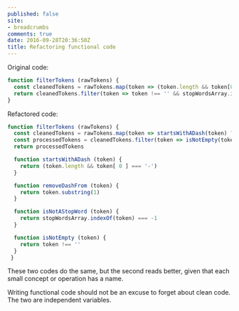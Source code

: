 ```yaml
---
published: false
site:
- breadcrumbs
comments: true
date: 2016-09-28T20:36:50Z
title: Refactoring functional code
---
```


Original code:

```javascript
function filterTokens (rawTokens) {
  const cleanedTokens = rawTokens.map(token => (token.length && token[0] === '-') ? token.substring(1) : token)
  return cleanedTokens.filter(token => token !== '' && stopWordsArray.indexOf(token) === -1)
}
```

Refactored code:

```javascript
function filterTokens (rawTokens) {
  const cleanedTokens = rawTokens.map(token => startsWithADash(token) ? removeDashFrom(token) : token)
  const processedTokens = cleanedTokens.filter(token => isNotEmpty(token) && isNotAStopWord(token))
  return processedTokens

  function startsWithADash (token) {
    return (token.length && token[ 0 ] === '-')
  }

  function removeDashFrom (token) {
    return token.substring(1)
  }

  function isNotAStopWord (token) {
    return stopWordsArray.indexOf(token) === -1
  }

  function isNotEmpty (token) {
    return token !== ''
  }
 }
 ```

These two codes do the same, but the second reads better, given that each small concept or operation has a name.

Writing functional code should not be an excuse to forget about clean code. The two are independent variables.
